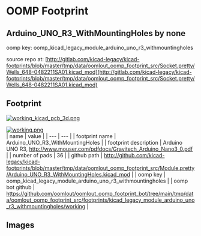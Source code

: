 # OOMP Footprint  
## Arduino_UNO_R3_WithMountingHoles  by none  
  
oomp key: oomp_kicad_legacy_module_arduino_uno_r3_withmountingholes  
  
source repo at: [http://gitlab.com/kicad-legacy/kicad-footprints/blob/master/tmp/data/oomlout_oomp_footprint_src/Socket.pretty/Wells_648-0482211SA01.kicad_mod](http://gitlab.com/kicad-legacy/kicad-footprints/blob/master/tmp/data/oomlout_oomp_footprint_src/Socket.pretty/Wells_648-0482211SA01.kicad_mod)  
## Footprint  
  
[![working_kicad_pcb_3d.png](working_kicad_pcb_3d_600.png)](working_kicad_pcb_3d.png)  
  
[![working.png](working_600.png)](working.png)  
| name | value | 
| --- | --- | 
| footprint name | Arduino_UNO_R3_WithMountingHoles | 
| footprint description | Arduino UNO R3, http://www.mouser.com/pdfdocs/Gravitech_Arduino_Nano3_0.pdf | 
| number of pads | 36 | 
| github path | http://github.com/kicad-legacy/kicad-footprints/blob/master/tmp/data/oomlout_oomp_footprint_src/Module.pretty/Arduino_UNO_R3_WithMountingHoles.kicad_mod | 
| oomp key | oomp_kicad_legacy_module_arduino_uno_r3_withmountingholes | 
| oomp bot github | https://github.com/oomlout/oomlout_oomp_footprint_bot/tree/main/tmp/data/oomlout_oomp_footprint_src/footprints/kicad_legacy_module_arduino_uno_r3_withmountingholes/working | 
## Images  
